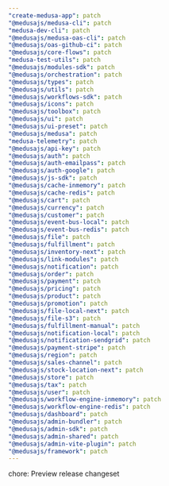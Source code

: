 ```yaml
---
"create-medusa-app": patch
"@medusajs/medusa-cli": patch
"medusa-dev-cli": patch
"@medusajs/medusa-oas-cli": patch
"@medusajs/oas-github-ci": patch
"@medusajs/core-flows": patch
"medusa-test-utils": patch
"@medusajs/modules-sdk": patch
"@medusajs/orchestration": patch
"@medusajs/types": patch
"@medusajs/utils": patch
"@medusajs/workflows-sdk": patch
"@medusajs/icons": patch
"@medusajs/toolbox": patch
"@medusajs/ui": patch
"@medusajs/ui-preset": patch
"@medusajs/medusa": patch
"medusa-telemetry": patch
"@medusajs/api-key": patch
"@medusajs/auth": patch
"@medusajs/auth-emailpass": patch
"@medusajs/auth-google": patch
"@medusajs/js-sdk": patch
"@medusajs/cache-inmemory": patch
"@medusajs/cache-redis": patch
"@medusajs/cart": patch
"@medusajs/currency": patch
"@medusajs/customer": patch
"@medusajs/event-bus-local": patch
"@medusajs/event-bus-redis": patch
"@medusajs/file": patch
"@medusajs/fulfillment": patch
"@medusajs/inventory-next": patch
"@medusajs/link-modules": patch
"@medusajs/notification": patch
"@medusajs/order": patch
"@medusajs/payment": patch
"@medusajs/pricing": patch
"@medusajs/product": patch
"@medusajs/promotion": patch
"@medusajs/file-local-next": patch
"@medusajs/file-s3": patch
"@medusajs/fulfillment-manual": patch
"@medusajs/notification-local": patch
"@medusajs/notification-sendgrid": patch
"@medusajs/payment-stripe": patch
"@medusajs/region": patch
"@medusajs/sales-channel": patch
"@medusajs/stock-location-next": patch
"@medusajs/store": patch
"@medusajs/tax": patch
"@medusajs/user": patch
"@medusajs/workflow-engine-inmemory": patch
"@medusajs/workflow-engine-redis": patch
"@medusajs/dashboard": patch
"@medusajs/admin-bundler": patch
"@medusajs/admin-sdk": patch
"@medusajs/admin-shared": patch
"@medusajs/admin-vite-plugin": patch
"@medusajs/framework": patch
---
```


chore: Preview release changeset
